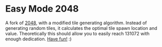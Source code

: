 # Easy Mode 2048
A fork of [2048](https://github.com/gabrielecirulli/2048), with a modified tile generating algorithm. Instead of generating random tiles, it calculates the optimal tile spawn location and value. Theoretically this should allow you to easily reach 131072 with enough dedication. [Have fun!](https://angelazqian.github.io/EasyMode-2048/) :)